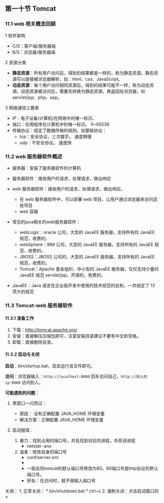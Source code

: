 ## 第一十节 Tomcat

### 11.1 web 相关概念回顾

1 软件架构
* C/S：客户端/服务器端
* B/S：浏览器/服务器端
	
2 资源分类
* **静态资源**：所有用户访问后，得到的结果都是一样的，称为静态资源。静态资源可以直接被浏览器解析，如：html、css、JavaScript。
* **动态资源**：每个用户访问相同资源后，得到的结果可能不一样，称为动态资源。动态资源被访问后，需要先转换为静态资源，再返回给浏览器，如 servlet/jsp、php、asp。

3 网络通信三要素
* IP：电子设备(计算机)在网络中的唯一标识。
* 端口：应用程序在计算机中的唯一标识。 0~65536
* 传输协议：规定了数据传输的规则。如基础协议：
   * tcp：安全协议，三次握手。 速度稍慢
   * udp：不安全协议。 速度快

### 11.2 web 服务器软件概述

* 服务器：安装了服务器软件的计算机
* 服务器软件：接收用户的请求，处理请求，做出响应
* web 服务器软件：接收用户的请求，处理请求，做出响应。
	* 在 web 服务器软件中，可以部署 web 项目，让用户通过浏览器来访问这些项目
	* web 容器

* 常见的java相关的web服务器软件：
	* webLogic：oracle 公司，大型的 JavaEE 服务器，支持所有的 JavaEE 规范，收费的。
	* webSphere：IBM 公司，大型的 JavaEE 服务器，支持所有的 JavaEE 规范，收费的。
	* JBOSS：JBOSS 公司的，大型的 JavaEE 服务器，支持所有的 JavaEE 规范，收费的。
	* Tomcat：Apache 基金组织，中小型的 JavaEE 服务器，仅仅支持少量的 JavaEE 规范 servlet/jsp。开源的，免费的。

* JavaEE：Java 语言在企业级开发中使用的技术规范的总和，一共规定了 13 项大的规范
	
### 11.3 Tomcat-web 服务器软件

#### 11.3.1 准备工作

1. 下载：http://tomcat.apache.org/
2. 安装：直接解压压缩包即可，注意安装目录建议不要有中文和空格。
3. 卸载：直接删除目录。

#### 11.3.2 启动与关闭

**启动**：bin/startup.bat，双击运行该文件即可。

**访问**：浏览器输入：`http://localhost:8080` 回车访问自己，`http://别人的ip:8080` 访问别人。
			
**可能遇到的问题**：
1. 黑窗口一闪而过：
	* 原因： 没有正确配置 JAVA_HOME 环境变量
	* 解决方案：正确配置 JAVA_HOME 环境变量

		
2. 启动报错：
	1. 暴力：找到占用的端口号，并且找到对应的进程，杀死该进程
		* netstat -ano
	2. 温柔：修改自身的端口号
		* conf/server.xml
		* <Connector port="8888" protocol="HTTP/1.1"
			               connectionTimeout="20000"
			               redirectPort="8445" />
		* 一般会将tomcat的默认端口号修改为80。80端口号是http协议的默认端口号。
		* 好处：在访问时，就不用输入端口号

关闭：
	1. 正常关闭：
		* bin/shutdown.bat
		* ctrl+c
	2. 强制关闭：点击启动窗口的×











